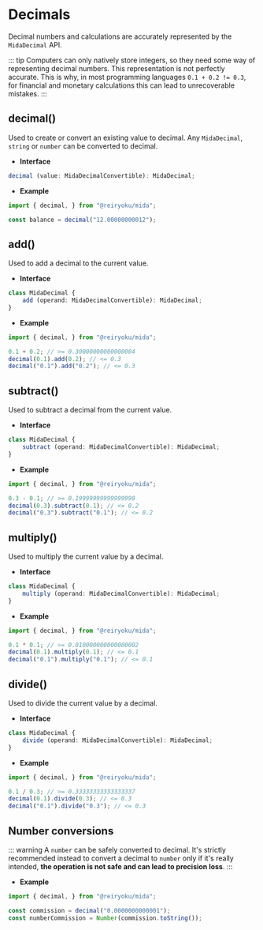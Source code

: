 # Decimals
Decimal numbers and calculations are accurately represented by the `MidaDecimal` API.

::: tip
Computers can only natively store integers, so they need some way of representing
decimal numbers. This representation is not perfectly accurate. This is why, in
most programming languages `0.1 + 0.2 != 0.3`, for financial and monetary calculations
this can lead to unrecoverable mistakes.
:::

## decimal()
Used to create or convert an existing value to decimal.
Any `MidaDecimal`, `string` or `number` can be converted to
decimal.

- **Interface**
```typescript
decimal (value: MidaDecimalConvertible): MidaDecimal;
```
- **Example**
```javascript
import { decimal, } from "@reiryoku/mida";

const balance = decimal("12.00000000012");
```

## add()
Used to add a decimal to the current value.

- **Interface**
```typescript
class MidaDecimal {
    add (operand: MidaDecimalConvertible): MidaDecimal;
}
```
- **Example**
```javascript
import { decimal, } from "@reiryoku/mida";

0.1 + 0.2; // >= 0.30000000000000004
decimal(0.1).add(0.2); // <= 0.3
decimal("0.1").add("0.2"); // <= 0.3
```

## subtract()
Used to subtract a decimal from the current value.

- **Interface**
```typescript
class MidaDecimal {
    subtract (operand: MidaDecimalConvertible): MidaDecimal;
}
```
- **Example**
```javascript
import { decimal, } from "@reiryoku/mida";

0.3 - 0.1; // >= 0.19999999999999998
decimal(0.3).subtract(0.1); // <= 0.2
decimal("0.3").subtract("0.1"); // <= 0.2
```

## multiply()
Used to multiply the current value by a decimal.

- **Interface**
```typescript
class MidaDecimal {
    multiply (operand: MidaDecimalConvertible): MidaDecimal;
}
```
- **Example**
```javascript
import { decimal, } from "@reiryoku/mida";

0.1 * 0.1; // >= 0.010000000000000002
decimal(0.1).multiply(0.1); // <= 0.1
decimal("0.1").multiply("0.1"); // <= 0.1
```

## divide()
Used to divide the current value by a decimal.

- **Interface**
```typescript
class MidaDecimal {
    divide (operand: MidaDecimalConvertible): MidaDecimal;
}
```
- **Example**
```javascript
import { decimal, } from "@reiryoku/mida";

0.1 / 0.3; // >= 0.33333333333333337
decimal(0.1).divide(0.3); // <= 0.3
decimal("0.1").divide("0.3"); // <= 0.3
```

## Number conversions
::: warning
A `number` can be safely converted to decimal. It's strictly recommended instead to convert
a decimal to `number` only if it's really intended, **the operation is not safe and can lead to
precision loss**.
:::

- **Example**
```javascript
import { decimal, } from "@reiryoku/mida";

const commission = decimal("0.0000000000001");
const numberCommission = Number(commission.toString());
```
